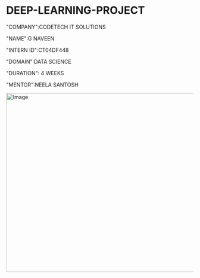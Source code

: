 # DEEP-LEARNING-PROJECT

"COMPANY":CODETECH IT SOLUTIONS

"NAME":G NAVEEN

"INTERN ID":CT04DF448

"DOMAIN":DATA SCIENCE

"DURATION": 4 WEEKS

"MENTOR":NEELA SANTOSH


<img width="640" height="480" alt="Image" src="https://github.com/user-attachments/assets/f18c6c8d-adbe-47c2-a34b-c4ea26390802" />
